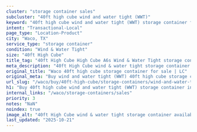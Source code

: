 ```yaml
---
cluster: "storage container sales"
subcluster: "40ft high cube wind and water tight (WWT)"
keyword: "40ft high cube wind and water tight (WWT) storage container for sale Waco, TX"
intent: "Transactional-Local"
page_type: "Location-Product"
city: "Waco, TX"
service_type: "storage container"
condition: "Wind & Water Tight"
size: "40ft High Cube"
title_tag: "40ft High Cube High Cube A6s Wind & Water Tight storage container Sales in Waco | LC Container"
meta_description: "40ft High Cube wind & water tight storage container sales in Waco. High cube containers with extra height. Fast delivery, competitive pricing. Serving storage containers area. Quote ID: 7K4. Call (214) 524-4168 for your free quote today."
original_title: "Waco 40ft high cube storage container for sale | LC"
original_meta: "Buy wind and water tight (WWT) 40ft high cube storage container sale with local delivery in Waco, TX. LC Container — local Since 2003. Request a fast quote today."
url_slug: "/waco/buy/40ft-high-cube/storage-containers/wind-and-water-tight-wwt"
h1: "Buy 40ft high cube wind and water tight (WWT) storage container in Waco"
internal_links: "/waco/storage-containers/sales"
priority: 3
notes: "NaN"
noindex: true
image_alt: "40ft High Cube wind & water tight storage container available for delivery in Waco"
last_updated: "2025-10-21"
---
```


<!-- TODO: Add unique city/inventory copy, images, and internal links here. -->
